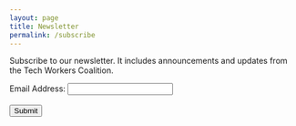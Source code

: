 ```yaml
---
layout: page
title: Newsletter
permalink: /subscribe
---
```


Subscribe to our newsletter. It includes announcements and updates from the Tech Workers Coalition.

<!-- Begin MailChimp Signup Form -->
<div id="mc_embed_signup">
<form action="//techworkerscoalition.us11.list-manage.com/subscribe/post?u=194e57c175176cfd13007a197&amp;id=7cb85d276a" method="post" id="mc-embedded-subscribe-form" name="mc-embedded-subscribe-form" class="validate" target="_blank" novalidate>
    <div id="mc_embed_signup_scroll">

<div class="mc-field-group">
	<label for="mce-EMAIL">Email Address: </label>
	<input type="email" value="" name="EMAIL" class="required email" id="mce-EMAIL">
</div>
	<div id="mce-responses" class="clear">
		<div class="response" id="mce-error-response" style="display:none"></div>
		<div class="response" id="mce-success-response" style="display:none"></div>
	</div>    <!-- real people should not fill this in and expect good things - do not remove this or risk form bot signups-->
    <div style="position: absolute; left: -5000px;" aria-hidden="true"><input type="text" name="b_194e57c175176cfd13007a197_7cb85d276a" tabindex="-1" value=""></div>
    <br>
    <div class="clear"><input type="submit" value="Submit" name="subscribe" id="mc-embedded-subscribe" class="button"></div>
    </div>
</form>
</div>

<!--End mc_embed_signup-->
